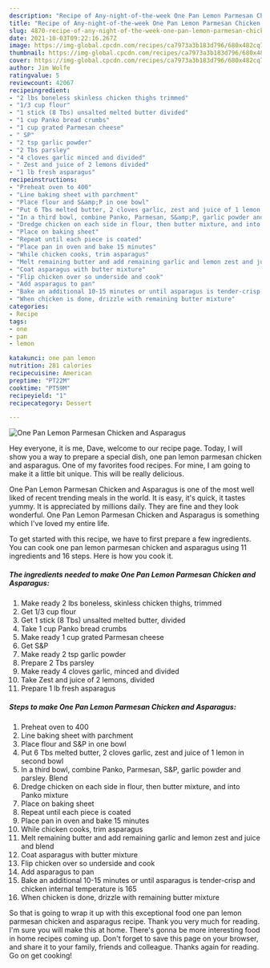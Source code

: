 ```yaml
---
description: "Recipe of Any-night-of-the-week One Pan Lemon Parmesan Chicken and Asparagus"
title: "Recipe of Any-night-of-the-week One Pan Lemon Parmesan Chicken and Asparagus"
slug: 4870-recipe-of-any-night-of-the-week-one-pan-lemon-parmesan-chicken-and-asparagus
date: 2021-10-03T09:22:16.267Z
image: https://img-global.cpcdn.com/recipes/ca7973a3b183d796/680x482cq70/one-pan-lemon-parmesan-chicken-and-asparagus-recipe-main-photo.jpg
thumbnail: https://img-global.cpcdn.com/recipes/ca7973a3b183d796/680x482cq70/one-pan-lemon-parmesan-chicken-and-asparagus-recipe-main-photo.jpg
cover: https://img-global.cpcdn.com/recipes/ca7973a3b183d796/680x482cq70/one-pan-lemon-parmesan-chicken-and-asparagus-recipe-main-photo.jpg
author: Jim Wolfe
ratingvalue: 5
reviewcount: 42067
recipeingredient:
- "2 lbs boneless skinless chicken thighs trimmed"
- "1/3 cup flour"
- "1 stick (8 Tbs) unsalted melted butter divided"
- "1 cup Panko bread crumbs"
- "1 cup grated Parmesan cheese"
- " SP"
- "2 tsp garlic powder"
- "2 Tbs parsley"
- "4 cloves garlic minced and divided"
- " Zest and juice of 2 lemons divided"
- "1 lb fresh asparagus"
recipeinstructions:
- "Preheat oven to 400"
- "Line baking sheet with parchment"
- "Place flour and S&amp;P in one bowl"
- "Put 6 Tbs melted butter, 2 cloves garlic, zest and juice of 1 lemon in second bowl"
- "In a third bowl, combine Panko, Parmesan, S&amp;P, garlic powder and parsley. Blend"
- "Dredge chicken on each side in flour, then butter mixture, and into Panko mixture"
- "Place on baking sheet"
- "Repeat until each piece is coated"
- "Place pan in oven and bake 15 minutes"
- "While chicken cooks, trim asparagus"
- "Melt remaining butter and add remaining garlic and lemon zest and juice and blend"
- "Coat asparagus with butter mixture"
- "Flip chicken over so underside and cook"
- "Add asparagus to pan"
- "Bake an additional 10-15 minutes or until asparagus is tender-crisp and chicken internal temperature is 165"
- "When chicken is done, drizzle with remaining butter mixture"
categories:
- Recipe
tags:
- one
- pan
- lemon

katakunci: one pan lemon 
nutrition: 281 calories
recipecuisine: American
preptime: "PT22M"
cooktime: "PT59M"
recipeyield: "1"
recipecategory: Dessert

---
```



![One Pan Lemon Parmesan Chicken and Asparagus](https://img-global.cpcdn.com/recipes/ca7973a3b183d796/680x482cq70/one-pan-lemon-parmesan-chicken-and-asparagus-recipe-main-photo.jpg)

Hey everyone, it is me, Dave, welcome to our recipe page. Today, I will show you a way to prepare a special dish, one pan lemon parmesan chicken and asparagus. One of my favorites food recipes. For mine, I am going to make it a little bit unique. This will be really delicious.



One Pan Lemon Parmesan Chicken and Asparagus is one of the most well liked of recent trending meals in the world. It is easy, it's quick, it tastes yummy. It is appreciated by millions daily. They are fine and they look wonderful. One Pan Lemon Parmesan Chicken and Asparagus is something which I've loved my entire life.


To get started with this recipe, we have to first prepare a few ingredients. You can cook one pan lemon parmesan chicken and asparagus using 11 ingredients and 16 steps. Here is how you cook it.

<!--inarticleads1-->

##### The ingredients needed to make One Pan Lemon Parmesan Chicken and Asparagus:

1. Make ready 2 lbs boneless, skinless chicken thighs, trimmed
1. Get 1/3 cup flour
1. Get 1 stick (8 Tbs) unsalted melted butter, divided
1. Take 1 cup Panko bread crumbs
1. Make ready 1 cup grated Parmesan cheese
1. Get  S&amp;P
1. Make ready 2 tsp garlic powder
1. Prepare 2 Tbs parsley
1. Make ready 4 cloves garlic, minced and divided
1. Take  Zest and juice of 2 lemons, divided
1. Prepare 1 lb fresh asparagus




<!--inarticleads2-->

##### Steps to make One Pan Lemon Parmesan Chicken and Asparagus:

1. Preheat oven to 400
1. Line baking sheet with parchment
1. Place flour and S&amp;P in one bowl
1. Put 6 Tbs melted butter, 2 cloves garlic, zest and juice of 1 lemon in second bowl
1. In a third bowl, combine Panko, Parmesan, S&amp;P, garlic powder and parsley. Blend
1. Dredge chicken on each side in flour, then butter mixture, and into Panko mixture
1. Place on baking sheet
1. Repeat until each piece is coated
1. Place pan in oven and bake 15 minutes
1. While chicken cooks, trim asparagus
1. Melt remaining butter and add remaining garlic and lemon zest and juice and blend
1. Coat asparagus with butter mixture
1. Flip chicken over so underside and cook
1. Add asparagus to pan
1. Bake an additional 10-15 minutes or until asparagus is tender-crisp and chicken internal temperature is 165
1. When chicken is done, drizzle with remaining butter mixture




So that is going to wrap it up with this exceptional food one pan lemon parmesan chicken and asparagus recipe. Thank you very much for reading. I'm sure you will make this at home. There's gonna be more interesting food in home recipes coming up. Don't forget to save this page on your browser, and share it to your family, friends and colleague. Thanks again for reading. Go on get cooking!
